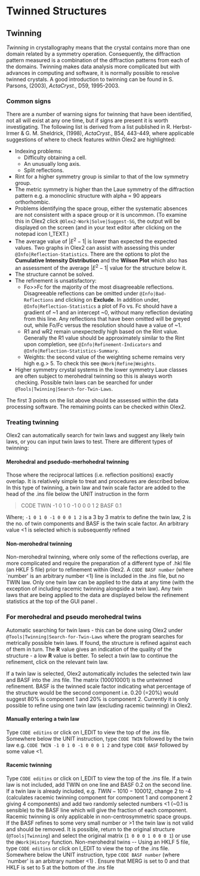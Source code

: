 # Twinned Structures

## Twinning
*Twinning* in crystallography means that the crystal contains more than one domain related by a symmetry operation. Consequently, the diffraction pattern measured is a combination of the diffraction patterns from each of the domains. Twinning makes data analysis more complicated but with advances in computing and software, it is normally possible to resolve twinned crystals. A good introduction to twinning can be found in S. Parsons, (2003), *ActaCryst.*, D59, 1995-2003.

### Common signs
There are a number of warning signs for twinning that have been identified, not all will exist at any one time, but if signs are present it is worth investigating. The following list is derived from a list published in R. Herbst-Irmer & G. M. Sheldrick, (1998), *ActaCryst*., B54, 443-449, where applicable suggestions of where to check features within Olex2 are highlighted: 

- Indexing problems:
    - Difficulty obtaining a cell.
    - An unusually long axis.
    - Split reflections.
- Rint for a higher symmetry group is similar to that of the low symmetry group.
- The metric symmetry is higher than the Laue symmetry of the diffraction pattern e.g. a monoclinic structure with alpha = 90 appears orthorhombic.
- Problems identifying the space group, either the systematic absences are not consistent with a space group or it is uncommon. (To examine this in Olex2 click `@Olex2-Work|Solve|Suggest-SG`, the output will be displayed on the screen (and in your text editor after clicking on the notepad icon I_TEXT.) 
- The average value of $|E^{2}-1|$ is lower than expected the expected values. Two graphs in Olex2 can assist with assessing this under `@Info|Reflection-Statistics`. There are the options to plot the **Cumulative Intensity Distribution** and the **Wilson Plot** which also has an assessment of the average $|E^{2}-1|$ value for the structure below it.
- The structure cannot be solved.
- The refinement is unsatisfactory:
    - Fo>>Fc for the majority of the most disagreeable reflections. Disagreeable reflections can be omitted under `@Info|Bad-Reflections` and clicking on **Exclude**. In addition under, `@Info|Reflection-Statistics` a plot of Fo vs. Fc should have a gradient of ~1 and an intercept ~0, without many reflection deviating from this line. Any reflections that have been omitted will be greyed out, while Fo/Fc versus the resolution should have a value of ~1.
    - R1 and wR2 remain unexpectedly high based on the Rint value. Generally the R1 value should be approximately similar to the Rint upon completion, see `@Info|Refinement-Indicators` and `@Info|Reflection-Statistics-Summary`.
    - Weights: the second value of the weighting scheme remains very high e.g.> 5. To check this see `@Work|Refine|Weights`.
- Higher symmetry crystal systems in the lower symmetry Laue classes are often subject to merohedral twinning so this is always worth checking. Possible twin laws can be searched for under `@Tools|Twinning|Search-for-Twin-Laws`.

The first 3 points on the list above should be assessed within the data processing software. The remaining points can be checked within Olex2.

### Treating twinning
Olex2 can automatically search for twin laws and suggest any likely twin laws, or you can input twin laws to test. There are different types of twinning:

#### Merohedral and psedudo-merhohedral twinning
Those where the reciprocal lattices (i.e. reflection positions) exactly overlap. It is relatively simple to treat and procedures are described below. In this type of twinning, a twin law and twin scale factor are added to the head of the .ins file below the UNIT instruction in the form

>CODE TWIN -1 0 1 0 -1 0 0 0 1 2
BASF 0.1

Where; `-1 0 1 0 -1 0 0 0 1 2` is a 3 by 3 matrix to define the twin law, 2 is the no. of twin components and BASF is the twin scale factor. An arbitrary value <1 is selected which is subsequently refined

#### Non-merohedral twinning
Non-merohedral twinning, where only some of the reflections overlap, are more complicated and require the preparation of a different type of .hkl file (an HKLF 5 file) prior to refinement within Olex2. A `CODE BASF number` (where `number' is an arbitrary number <1) line is included in the .ins file, but no TWIN law.
Only one twin law can be applied to the data at any time (with the exception of including racemic twinning alongside a twin law). Any twin laws that are being applied to the data are displayed below the refinement statistics at the top of the GUI panel .

### For merohedral and pseudo merohedral twins
Automatic searching for twin laws - this can be done using Olex2 under `@Tools|Twinning|Search-for-Twin-Laws` where the program searches for metrically possible twin laws. If found, the structure is refined against each of them in turn. The **R** value gives an indication of the quality of the structure - a low **R** value is better. To select a twin law to continue the refinement, click on the relevant twin law.

If a twin law is selected, Olex2 automatically includes the selected twin law and BASF into the .ins file. The matrix ($1 0 0 0 1 0 0 0 1$) is the untwinned refinement. BASF is the twinned scale factor indicating what percentage of the structure would be the second component i.e. 0.20 (=20%) would suggest 80% is component 1 and 20% is component 2. Currently it is only possible to refine using one twin law (excluding racemic twinning) in Olex2.

#### Manually entering a twin law
Type `CODE editins` or click on I_EDIT to view the top of the .ins file. Somewhere below the UNIT instruction, type `CODE TWIN` followed by the twin law e.g. `CODE TWIN -1 0 1 0 -1 0 0 0 1 2` and type `CODE BASF` followed by some value <1. 

#### Racemic twinning
Type `CODE editins` or click on I_EDIT to view the top of the .ins file. If a twin law is not included, add TWIN on one line and BASF 0.2 on the second line. If a twin law is already included, e.g. $TWIN -1 0 1 0 -1 0 0 0 1 2$, change 2 to -4 (calculates racemic twinning component for component 1 and component 2 giving 4 components) and add two randomly selected numbers <1 (~0.1 is sensible) to the BASF line which will give the fraction of each component.
Racemic twinning is only applicable in non-centrosymmetric space groups. If the BASF refines to some very small number or >1 the twin law is not valid and should be removed. It is possible, return to the original structure (`@Tools|Twinning`) and select the original matrix (`1 0 0 0 1 0 0 0 1`) or use the `@Work|History` function.
Non-merohedral twins -- Using an HKLF 5 file, type `CODE editins` or click on I_EDIT  to view the top of the .ins file. Somewhere below the UNIT instruction, type `CODE BASF number` (where `number' is an arbitrary number <1) . Ensure that MERG is set to 0 and that HKLF is set to 5 at the bottom of the .ins file
